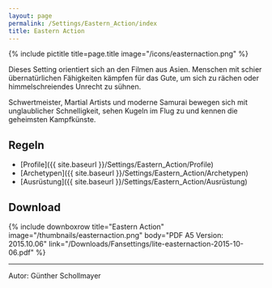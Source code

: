 ```yaml
---
layout: page
permalink: /Settings/Eastern_Action/index
title: Eastern Action
---
```


{% include pictitle title=page.title image="/icons/easternaction.png" %}

Dieses Setting orientiert sich an den Filmen aus Asien. Menschen mit schier übernatürlichen Fähigkeiten kämpfen für das Gute, um sich zu rächen oder himmelschreiendes Unrecht zu sühnen.

Schwertmeister, Martial Artists und moderne Samurai bewegen sich mit unglaublicher Schnelligkeit, sehen Kugeln im Flug zu und kennen die geheimsten Kampfkünste.

## Regeln

- [Profile]({{ site.baseurl }}/Settings/Eastern_Action/Profile)
- [Archetypen]({{ site.baseurl }}/Settings/Eastern_Action/Archetypen)
- [Ausrüstung]({{ site.baseurl }}/Settings/Eastern_Action/Ausrüstung)

## Download

{% include downboxrow title="Eastern Action" image="/thumbnails/easternaction.png" body="PDF A5
Version: 2015.10.06" link="/Downloads/Fansettings/lite-easternaction-2015-10-06.pdf" %}

***
Autor: Günther Schollmayer
